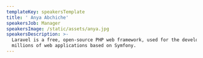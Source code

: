```yaml
---
templateKey: speakersTemplate
title: ' Anya Abchiche'
speakersJob: Manager
speakersImage: /static/assets/anya.jpg
speakersDescription: >-
  Laravel is a free, open-source PHP web framework, used for the development of
  millions of web applications based on Symfony.
---
```


